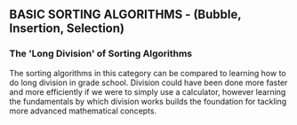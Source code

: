## BASIC SORTING ALGORITHMS - (Bubble, Insertion, Selection)
### The 'Long Division' of Sorting Algorithms
The sorting algorithms in this category can be compared to learning how to do long division in grade school. Division could have been done more faster
and more efficiently if we were to simply use a calculator, however learning the fundamentals by which division works builds the foundation for tackling
more advanced mathematical concepts.  


